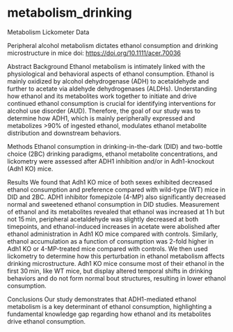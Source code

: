 # metabolism_drinking
Metabolism Lickometer Data

Peripheral alcohol metabolism dictates ethanol consumption and drinking microstructure in mice
doi: https://doi.org/10.1111/acer.70036

Abstract
Background
Ethanol metabolism is intimately linked with the physiological and behavioral aspects of ethanol consumption. Ethanol is mainly oxidized by alcohol dehydrogenase (ADH) to acetaldehyde and further to acetate via aldehyde dehydrogenases (ALDHs). Understanding how ethanol and its metabolites work together to initiate and drive continued ethanol consumption is crucial for identifying interventions for alcohol use disorder (AUD). Therefore, the goal of our study was to determine how ADH1, which is mainly peripherally expressed and metabolizes >90% of ingested ethanol, modulates ethanol metabolite distribution and downstream behaviors.

Methods
Ethanol consumption in drinking-in-the-dark (DID) and two-bottle choice (2BC) drinking paradigms, ethanol metabolite concentrations, and lickometry were assessed after ADH1 inhibition and/or in Adh1-knockout (Adh1 KO) mice.

Results
We found that Adh1 KO mice of both sexes exhibited decreased ethanol consumption and preference compared with wild-type (WT) mice in DID and 2BC. ADH1 inhibitor fomepizole (4-MP) also significantly decreased normal and sweetened ethanol consumption in DID studies. Measurement of ethanol and its metabolites revealed that ethanol was increased at 1 h but not 15 min, peripheral acetaldehyde was slightly decreased at both timepoints, and ethanol-induced increases in acetate were abolished after ethanol administration in Adh1 KO mice compared with controls. Similarly, ethanol accumulation as a function of consumption was 2-fold higher in Adh1 KO or 4-MP-treated mice compared with controls. We then used lickometry to determine how this perturbation in ethanol metabolism affects drinking microstructure. Adh1 KO mice consume most of their ethanol in the first 30 min, like WT mice, but display altered temporal shifts in drinking behaviors and do not form normal bout structures, resulting in lower ethanol consumption.

Conclusions
Our study demonstrates that ADH1-mediated ethanol metabolism is a key determinant of ethanol consumption, highlighting a fundamental knowledge gap regarding how ethanol and its metabolites drive ethanol consumption.
